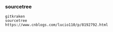 ### sourcetree
    gitkraken
    sourcetree
    https://www.cnblogs.com/lucio110/p/8192792.html
























